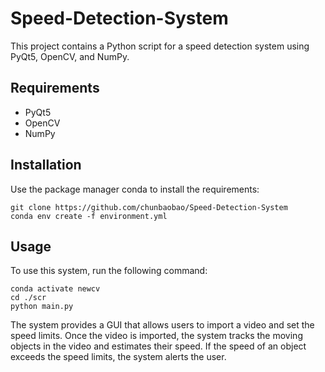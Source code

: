 # Speed-Detection-System
This project contains a Python script for a speed detection system using PyQt5, OpenCV, and NumPy.

## Requirements
- PyQt5
- OpenCV
- NumPy

## Installation
Use the package manager conda to install the requirements:
```
git clone https://github.com/chunbaobao/Speed-Detection-System
conda env create -f environment.yml
```

## Usage
To use this system, run the following command:
```
conda activate newcv
cd ./scr
python main.py
```
The system provides a GUI that allows users to import a video and set the speed limits. Once the video is imported, the system tracks the moving objects in the video and estimates their speed. If the speed of an object exceeds the speed limits, the system alerts the user.
